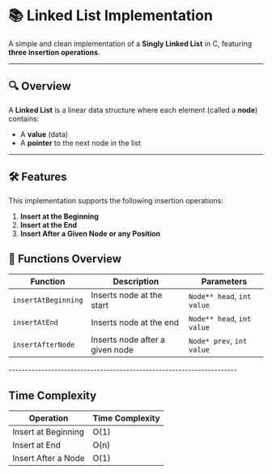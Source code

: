 # 📚  Linked List Implementation

A simple and clean implementation of a **Singly Linked List** in C, featuring **three insertion operations**.

---

## 🔍 Overview

A **Linked List** is a linear data structure where each element (called a **node**) contains:

- A **value** (data)
- A **pointer** to the next node in the list
---

## 🛠️ Features

This implementation supports the following insertion operations:

1. **Insert at the Beginning**
2. **Insert at the End**
3. **Insert After a Given Node or any Position**

## 🧠 Functions Overview

| Function              | Description                          | Parameters                  |
|-----------------------|--------------------------------------|-----------------------------|
| `insertAtBeginning`   | Inserts node at the start            | `Node** head`, `int value`   |
| `insertAtEnd`         | Inserts node at the end              | `Node** head`, `int value`   |
| `insertAfterNode`     | Inserts node after a given node      | `Node* prev`, `int value`    |
*----------------------------------------------------------------------*
## Time Complexity 

| Operation           | Time Complexity |
| ------------------- | --------------- |
| Insert at Beginning | O(1)            |
| Insert at End       | O(n)            |
| Insert After a Node | O(1)            |


